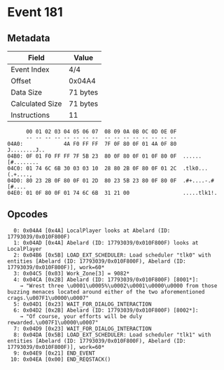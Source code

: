 # Event 181

## Metadata

| Field           | Value    |
|-----------------|----------|
| Event Index     | 4/4      |
| Offset          | 0x04A4   |
| Data Size       | 71 bytes |
| Calculated Size | 71 bytes |
| Instructions    | 11       |

```
      00 01 02 03 04 05 06 07  08 09 0A 0B 0C 0D 0E 0F
      -- -- -- -- -- -- -- --  -- -- -- -- -- -- -- --
04A0:             4A F0 FF FF  7F 0F 80 0F 01 4A 0F 80      J........J..
04B0: 0F 01 F0 FF FF 7F 5B 23  80 0F 80 0F 01 0F 80 0F  ......[#........
04C0: 01 74 6C 6B 30 03 03 10  28 80 2B 0F 80 0F 01 2C  .tlk0...(.+....,
04D0: 80 23 2B 0F 80 0F 01 2D  80 23 5B 23 80 0F 80 0F  .#+....-.#[#....
04E0: 01 0F 80 0F 01 74 6C 6B  31 21 00                 .....tlk1!.     
```

## Opcodes

```
  0: 0x04A4 [0x4A] LocalPlayer looks at Abelard (ID: 17793039/0x010F800F)
  1: 0x04AD [0x4A] Abelard (ID: 17793039/0x010F800F) looks at LocalPlayer
  2: 0x04B6 [0x5B] LOAD_EXT_SCHEDULER: Load scheduler "tlk0" with entities [Abelard (ID: 17793039/0x010F800F), Abelard (ID: 17793039/0x010F800F)], work=60*
  3: 0x04C5 [0x03] Work_Zone[3] = 9082*
  4: 0x04CA [0x2B] Abelard (ID: 17793039/0x010F800F) [8001*]:
    → "Wrest three \u0001\u0005%\u0002\u0001\u0000\u0000 from those buzzing menaces located around either of the two aforementioned crags.\u007F1\u0000\u0007"
  5: 0x04D1 [0x23] WAIT_FOR_DIALOG_INTERACTION
  6: 0x04D2 [0x2B] Abelard (ID: 17793039/0x010F800F) [8002*]:
    → "Of course, your efforts will be duly rewarded.\u007F1\u0000\u0007"
  7: 0x04D9 [0x23] WAIT_FOR_DIALOG_INTERACTION
  8: 0x04DA [0x5B] LOAD_EXT_SCHEDULER: Load scheduler "tlk1" with entities [Abelard (ID: 17793039/0x010F800F), Abelard (ID: 17793039/0x010F800F)], work=60*
  9: 0x04E9 [0x21] END_EVENT
 10: 0x04EA [0x00] END_REQSTACK()
```

